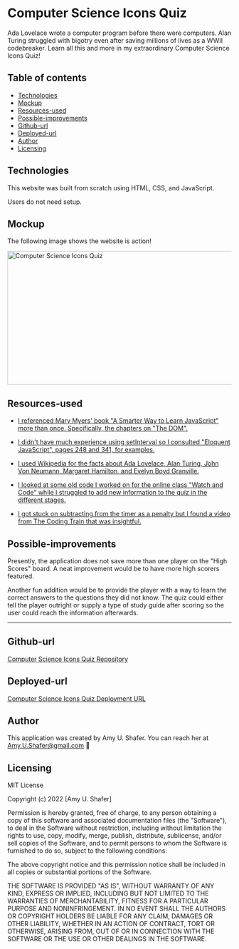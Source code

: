 
# Computer Science Icons Quiz

Ada Lovelace wrote a computer program before there were computers. Alan Turing struggled with bigotry even after saving millions of lives as a WWII codebreaker. Learn all this and more in my extraordinary Computer Science Icons Quiz!

## Table of contents
* [Technologies](#technologies)
* [Mockup](#mockup)
* [Resources-used](#resources-used)
* [Possible-improvements](#possible-improvements)
* [Github-url](#github-url)
* [Deployed-url](#deployed-url)
* [Author](#author)
* [Licensing](#licensing)


## Technologies

This website was built from scratch using HTML, CSS, and JavaScript.

Users do not need setup.

## Mockup

The following image shows the website is action!

<img src="./assets/CS-Quiz.gif" width="550" height="300" alt="Computer Science Icons Quiz"/>

## Resources-used

* <a href="http://www.asmarterwaytolearn.com/js/index-of-exercises.html" target="_blank"> I referenced Mary Myers' book "A Smarter Way to Learn JavaScript" more than once. Specifically, the chapters on "The DOM".</a> 

* <a href="https://eloquentjavascript.net/" target="_blank"> I didn't have much experience using setInterval so I consulted "Eloquent JavaScript", pages 248 and 341, for examples.</a> 

* <a href="https://en.wikipedia.org/wiki/Evelyn_Boyd_Granville" target="_blank"> I used Wikipedia for the facts about Ada Lovelace, Alan Turing, John Von Neumann, Margaret Hamilton, and Evelyn Boyd Granville. </a> 

* <a href="https://github.com/AmyShafer/watch-and-code" target="_blank"> I looked at some old code I worked on for the online class "Watch and Code" while I struggled to add new information to the quiz in the different stages. </a> 

* <a href="https://www.youtube.com/watch?v=MLtAMg9_Svw" target="_blank_"> I got stuck on subtracting from the timer as a penalty but I found a video from The Coding Train that was insightful. </a> 


## Possible-improvements

Presently, the application does not save more than one player on the "High Scores" board. A neat improvement would be to have more high scorers featured. 

Another fun addition would be to provide the player with a way to learn the correct answers to the questions they did not know. The quiz could either tell the player outright or supply a type of study guide after scoring so the user could reach the information afterwards. 

---

## Github-url
<a href="https://github.com/AmyShafer/CS-Icons-Quiz" target="_blank_">Computer Science Icons Quiz Repository</a> 

## Deployed-url
<a href="https://amyshafer.github.io/CS-Icons-Quiz/" target="_blank_">Computer Science Icons Quiz Deployment URL</a> 

## Author

This application was created by Amy U. Shafer. You can reach her at Amy.U.Shafer@gmail.com 🤖

## Licensing 

MIT License

Copyright (c) 2022 [Amy U. Shafer]

Permission is hereby granted, free of charge, to any person obtaining a copy
of this software and associated documentation files (the "Software"), to deal
in the Software without restriction, including without limitation the rights
to use, copy, modify, merge, publish, distribute, sublicense, and/or sell
copies of the Software, and to permit persons to whom the Software is
furnished to do so, subject to the following conditions:

The above copyright notice and this permission notice shall be included in all
copies or substantial portions of the Software.

THE SOFTWARE IS PROVIDED "AS IS", WITHOUT WARRANTY OF ANY KIND, EXPRESS OR
IMPLIED, INCLUDING BUT NOT LIMITED TO THE WARRANTIES OF MERCHANTABILITY,
FITNESS FOR A PARTICULAR PURPOSE AND NONINFRINGEMENT. IN NO EVENT SHALL THE
AUTHORS OR COPYRIGHT HOLDERS BE LIABLE FOR ANY CLAIM, DAMAGES OR OTHER
LIABILITY, WHETHER IN AN ACTION OF CONTRACT, TORT OR OTHERWISE, ARISING FROM,
OUT OF OR IN CONNECTION WITH THE SOFTWARE OR THE USE OR OTHER DEALINGS IN THE
SOFTWARE.


